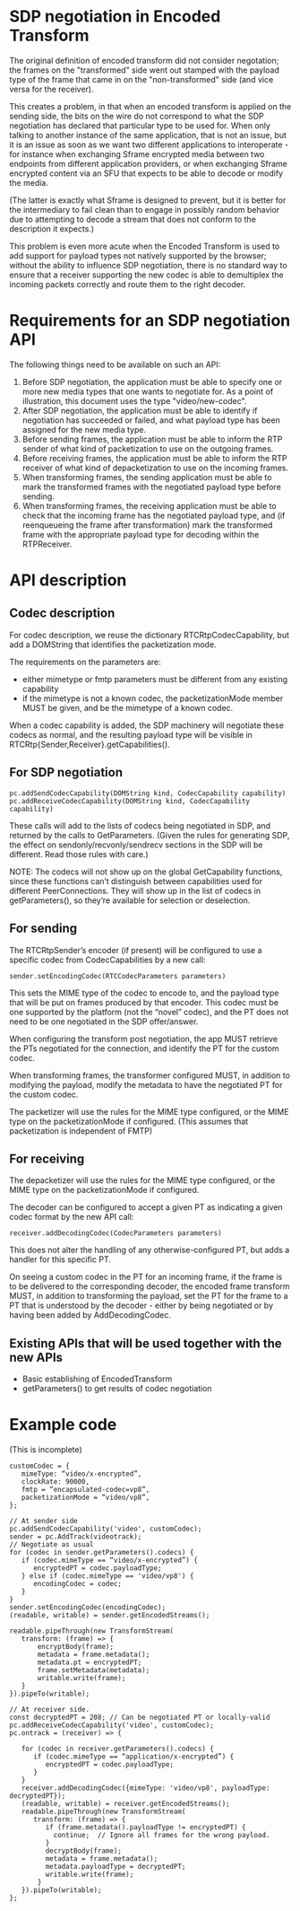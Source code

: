 # SDP negotiation in Encoded Transform

The original definition of encoded transform did not consider negotation; the frames on the "transformed" side went out stamped with the payload type of the frame that came in on the "non-transformed" side (and vice versa for the receiver).

This creates a problem, in that when an encoded transform is applied on the sending side, the bits on the wire do not correspond to what the SDP negotiation has declared that particular type to be used for. When only talking to another instance of the same application, that is not an issue, but it is an issue as soon as we want two different applications to interoperate - for instance when exchanging Sframe encrypted media between two endpoints from different application providers, or when exchanging Sframe encrypted content via an SFU that expects to be able to decode or modify the media.

(The latter is exactly what Sframe is designed to prevent, but it is better for the intermediary to fail clean than to engage in possibly random behavior due to attempting to decode a stream that does not conform to the description it expects.)

This problem is even more acute when the Encoded Transform is used to add support for payload types not natively supported by the browser; without the ability to influence SDP negotiation, there is no standard way to ensure that a receiver supporting the new codec is able to demultiplex the incoming packets correctly and route them to the right decoder.

# Requirements for an SDP negotiation API
The following things need to be available on such an API:
1. Before SDP negotiation, the application must be able to specify one or more new media types that one wants to negotiate for. As a point of illustration, this document uses the type "video/new-codec".
2. After SDP negotiation, the application must be able to identify if negotiation has succeeded or failed, and what payload type has been assigned for the new media type.
3. Before sending frames, the application must be able to inform the RTP sender of what kind of packetization to use on the outgoing frames.
4. Before receiving frames, the application must be able to inform the RTP receiver of what kind of depacketization to use on the incoming frames.
5. When transforming frames, the sending application must be able to mark the transformed frames with the negotiated payload type before sending.
6. When transforming frames, the receiving application must be able to check that the incoming frame has the negotiated payload type, and (if reenqueueing the frame after transformation) mark the transformed frame with the appropriate payload type for decoding within the RTPReceiver.

# API description

## Codec description
For codec description, we reuse the dictionary RTCRtpCodecCapability, but add a DOMString that identifies the packetization mode.

The requirements on the parameters are:
- either mimetype or fmtp parameters must be different from any existing capability
- if the mimetype is not a known codec, the packetizationMode member MUST be given, and be the mimetype of a known codec.

When a codec capability is added, the SDP machinery will negotiate these codecs as normal, and the resulting payload type will be visible in RTCRtp{Sender,Receiver}.getCapabilities().


## For SDP negotiation
```
pc.addSendCodecCapability(DOMString kind, CodecCapability capability)
pc.addReceiveCodecCapability(DOMString kind, CodecCapability capability)
```
These calls will add to the lists of codecs being negotiated in SDP, and returned by the calls to GetParameters. (Given the rules for generating SDP, the effect on sendonly/recvonly/sendrecv sections in the SDP will be different. Read those rules with care.)

NOTE: The codecs will not show up on the global GetCapability functions, since these functions can’t distinguish between capabilities used for different PeerConnections. They will show up in the list of codecs in getParameters(), so they’re available for selection or deselection.

## For sending
The RTCRtpSender’s encoder (if present) will be configured to use a specific codec from CodecCapabilities by a new call:
```
sender.setEncodingCodec(RTCCodecParameters parameters)
```
This sets the MIME type of the codec to encode to, and the payload type that will be put on frames produced by that encoder. This codec must be one supported by the platform (not the “novel” codec), and the PT does not need to be one negotiated in the SDP offer/answer.

When configuring the transform post negotiation, the app MUST retrieve the PTs negotiated for the connection, and identify the PT for the custom codec.

When transforming frames, the transformer configured MUST, in addition to modifying the payload, modify the metadata to have the negotiated PT for the custom codec.

The packetizer will use the rules for the MIME type configured, or the MIME type on the packetizationMode if configured. (This assumes that packetization is independent of FMTP)

## For receiving
The depacketizer will use the rules for the MIME type configured, or the MIME type on the packetizationMode if configured.

The decoder can be configured to accept a given PT as indicating a given codec format by the new API call:
```
receiver.addDecodingCodec(CodecParameters parameters)
```
This does not alter the handling of any otherwise-configured PT, but adds a handler for this specific PT.

On seeing a custom codec in the PT for an incoming frame, if the frame is to be delivered to the corresponding decoder, the encoded frame transform MUST, in addition to transforming the payload, set the PT for the frame to a PT that is understood by the decoder - either by being negotiated or by having been added by AddDecodingCodec.

## Existing APIs that will be used together with the new APIs
- Basic establishing of EncodedTransform
- getParameters() to get results of codec negotiation

# Example code
(This is incomplete)
```
customCodec = {
   mimeType: “video/x-encrypted”,
   clockRate: 90000,
   fmtp = “encapsulated-codec=vp8”,
   packetizationMode = “video/vp8”,
};

// At sender side
pc.addSendCodecCapability('video', customCodec);
sender = pc.AddTrack(videotrack);
// Negotiate as usual
for (codec in sender.getParameters().codecs) {
   if (codec.mimeType == “video/x-encrypted”) {
      encryptedPT = codec.payloadType;
   } else if (codec.mimeType == 'video/vp8') {
      encodingCodec = codec;
   }
}
sender.setEncodingCodec(encodingCodec);
(readable, writable) = sender.getEncodedStreams();

readable.pipeThrough(new TransformStream(
   transform: (frame) => {
       encryptBody(frame);
       metadata = frame.metadata();
       metadata.pt = encryptedPT;
       frame.setMetadata(metadata);
       writable.write(frame);
   }
}).pipeTo(writable);

// At receiver side.
const decryptedPT = 208; // Can be negotiated PT or locally-valid
pc.addReceiveCodecCapability('video', customCodec);
pc.ontrack = (receiver) => {

   for (codec in receiver.getParameters().codecs) {
      if (codec.mimeType == “application/x-encrypted”) {
         encryptedPT = codec.payloadType;
      }
   }
   receiver.addDecodingCodec({mimeType: 'video/vp8', payloadType: decryptedPT});
   (readable, writable) = receiver.getEncodedStreams();
   readable.pipeThrough(new TransformStream(
      transform: (frame) => {
         if (frame.metadata().payloadType != encryptedPT) {
           continue;  // Ignore all frames for the wrong payload.
         }
         decryptBody(frame);
         metadata = frame.metadata();
         metadata.payloadType = decryptedPT;
         writable.write(frame);
       }
   }).pipeTo(writable);
};
```
